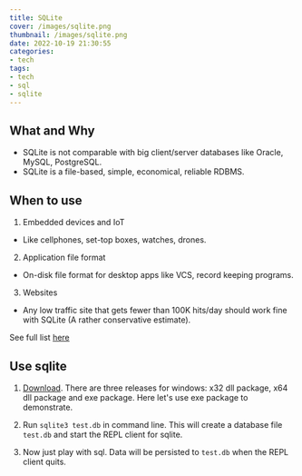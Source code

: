 ```yaml
---
title: SQLite
cover: /images/sqlite.png
thumbnail: /images/sqlite.png
date: 2022-10-19 21:30:55
categories:
- tech
tags:
- tech
- sql
- sqlite
---
```

## What and Why
- SQLite is not comparable with big client/server databases like Oracle, MySQL, PostgreSQL.
- SQLite is a file-based, simple, economical, reliable RDBMS.
<!--more-->

## When to use

1. Embedded devices and IoT
  - Like cellphones, set-top boxes, watches, drones.
2. Application file format
  - On-disk file format for desktop apps like VCS, record keeping programs.
3. Websites
  - Any low traffic site that gets fewer than 100K hits/day should work fine with SQLite (A rather conservative estimate). 

See full list [here](https://www.sqlite.org/whentouse.html)

## Use sqlite

1. [Download](https://www.sqlite.org/download.html). There are three releases for windows: x32 dll package, x64 dll package and exe package. Here let's use exe package to demonstrate.

2. Run `sqlite3 test.db` in command line. This will create a database file `test.db` and start the REPL client for sqlite.

3. Now just play with sql. Data will be persisted to `test.db` when the REPL client quits.